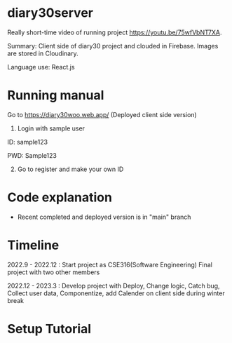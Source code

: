 # diary30server
Really short-time video of running project <a>https://youtu.be/75wfVbNT7XA</a>.

Summary: Client side of diary30 project and clouded in Firebase. Images are stored in Cloudinary.

Language use: React.js

# Running manual

Go to <a>https://diary30woo.web.app/</a> (Deployed client side version)

1. Login with sample user

ID: sample123

PWD: Sample123

2. Go to register and make your own ID

# Code explanation
- Recent completed and deployed version is in "main" branch 

# Timeline
2022.9 - 2022.12 : Start project as CSE316(Software Engineering) Final project with two other members

2022.12 - 2023.3 : Develop project with Deploy, Change logic, Catch bug, Collect user data, Componentize, add Calender on client side during winter break

# Setup Tutorial




